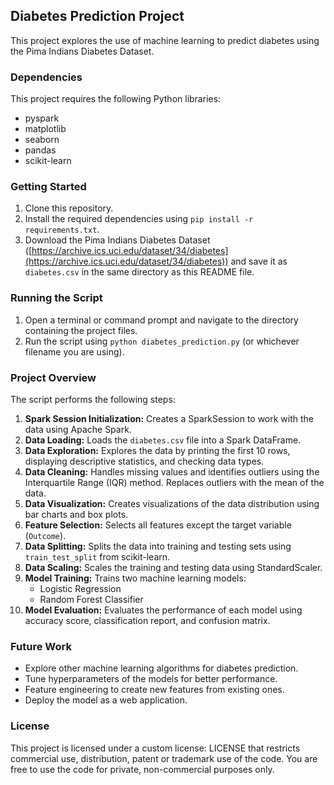 ## Diabetes Prediction Project

This project explores the use of machine learning to predict diabetes using the Pima Indians Diabetes Dataset.

### Dependencies

This project requires the following Python libraries:

* pyspark
* matplotlib
* seaborn
* pandas
* scikit-learn

### Getting Started

1. Clone this repository.
2. Install the required dependencies using `pip install -r requirements.txt`.
3. Download the Pima Indians Diabetes Dataset ([https://archive.ics.uci.edu/dataset/34/diabetes](https://archive.ics.uci.edu/dataset/34/diabetes)) and save it as `diabetes.csv` in the same directory as this README file.

### Running the Script

1. Open a terminal or command prompt and navigate to the directory containing the project files.
2. Run the script using `python diabetes_prediction.py` (or whichever filename you are using).

### Project Overview

The script performs the following steps:

1. **Spark Session Initialization:** Creates a SparkSession to work with the data using Apache Spark.
2. **Data Loading:** Loads the `diabetes.csv` file into a Spark DataFrame.
3. **Data Exploration:** Explores the data by printing the first 10 rows, displaying descriptive statistics, and checking data types.
4. **Data Cleaning:** Handles missing values and identifies outliers using the Interquartile Range (IQR) method. Replaces outliers with the mean of the data.
5. **Data Visualization:** Creates visualizations of the data distribution using bar charts and box plots.
6. **Feature Selection:** Selects all features except the target variable (`Outcome`).
7. **Data Splitting:** Splits the data into training and testing sets using `train_test_split` from scikit-learn.
8. **Data Scaling:** Scales the training and testing data using StandardScaler.
9. **Model Training:** Trains two machine learning models:
    * Logistic Regression
    * Random Forest Classifier
10. **Model Evaluation:** Evaluates the performance of each model using accuracy score, classification report, and confusion matrix.

### Future Work

* Explore other machine learning algorithms for diabetes prediction.
* Tune hyperparameters of the models for better performance.
* Feature engineering to create new features from existing ones.
* Deploy the model as a web application.

### License

This project is licensed under a custom license: LICENSE that restricts commercial use, distribution, patent or trademark use of the code. You are free to use the code for private, non-commercial purposes only.
